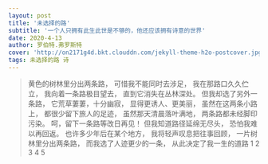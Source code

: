 ```yaml
---
layout: post
title: '未选择的路'
subtitle: '一个人只拥有此生此世是不够的，他还应该拥有诗意的世界'
date: 2020-4-13
author: 罗伯特.弗罗斯特
cover: 'http://on2171g4d.bkt.clouddn.com/jekyll-theme-h2o-postcover.jpg'
tags: 未选择的路 诗
---
```


>黄色的树林里分出两条路， 
>可惜我不能同时去涉足， 
>我在那路口久久伫立， 
>我向着一条路极目望去， 
>直到它消失在丛林深处。 
>但我却选了另外一条路， 
>它荒草萋萋，十分幽寂， 
>显得更诱人、更美丽， 
>虽然在这两条小路上， 
>都很少留下旅人的足迹， 
>虽然那天清晨落叶满地， 
>两条路都未经脚印污染。 
>呵，留下一条路等改日再见！ 
>但我知道路径延绵无尽头， 
>恐怕我难以再回返。 
>也许多少年后在某个地方， 
>我将轻声叹息把往事回顾， 
>一片树林里分出两条路， 
>而我选了人迹更少的一条， 
>从此决定了我一生的道路
1
2
3
4
5

